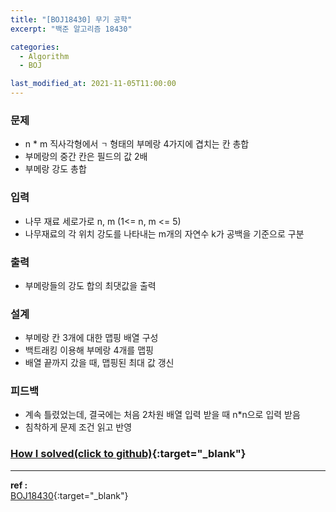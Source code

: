 ```yaml
---
title: "[BOJ18430] 무기 공학"
excerpt: "백준 알고리즘 18430"

categories:
  - Algorithm
  - BOJ

last_modified_at: 2021-11-05T11:00:00
---
```


### 문제

- n \* m 직사각형에서 `ㄱ` 형태의 부메랑 4가지에 겹치는 칸 총합
- 부메랑의 중간 칸은 필드의 값 2배
- 부메랑 강도 총합

### 입력

- 나무 재료 세로가로 n, m (1<= n, m <= 5)
- 나무재료의 각 위치 강도를 나타내는 m개의 자연수 k가 공백을 기준으로 구분

### 출력

- 부메랑들의 강도 합의 최댓값을 출력

### 설계

- 부메랑 칸 3개에 대한 맵핑 배열 구성
- 백트래킹 이용해 부메랑 4개를 맵핑
- 배열 끝까지 갔을 때, 맵핑된 최대 값 갱신

### 피드백

- 계속 틀렸었는데, 결국에는 처음 2차원 배열 입력 받을 때 n\*n으로 입력 받음
- 침착하게 문제 조건 읽고 반영

### [How I solved(click to github)](https://github.com/mindflip/Algorithm_BOJ/blob/master/boj18430.cpp){:target="\_blank"}

---

**ref :**  
[BOJ18430](https://www.acmicpc.net/problem/18430){:target="\_blank"}
